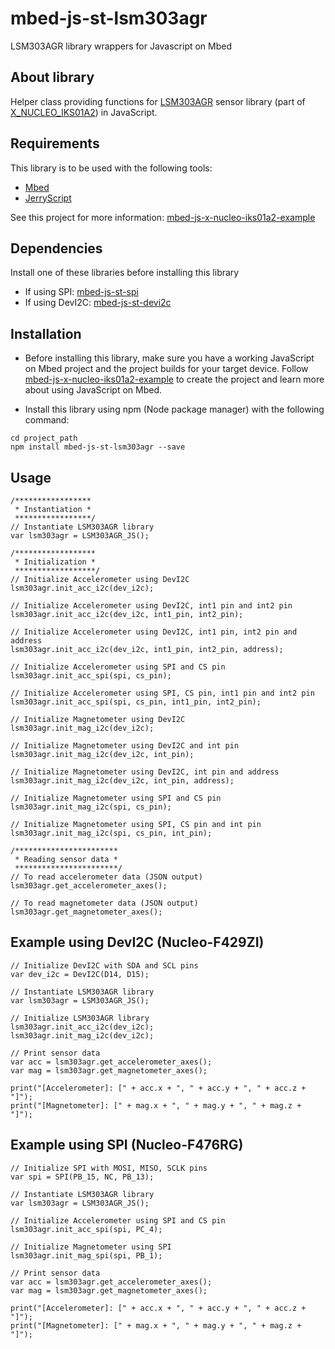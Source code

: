 # mbed-js-st-lsm303agr
LSM303AGR library wrappers for Javascript on Mbed

## About library
Helper class providing functions for [LSM303AGR](https://os.mbed.com/teams/ST/code/LSM303AGR/) sensor library (part of [X_NUCLEO_IKS01A2](https://os.mbed.com/teams/ST/code/X_NUCLEO_IKS01A2/)) in JavaScript.

## Requirements
This library is to be used with the following tools:
* [Mbed](https://www.mbed.com/en/platform/mbed-os/)
* [JerryScript](https://github.com/jerryscript-project/jerryscript)

See this project for more information: [mbed-js-x-nucleo-iks01a2-example](https://github.com/STMicroelectronics-CentralLabs/mbed-js-st-examples/tree/master/mbed-js-x-nucleo-iks01a2-example)

## Dependencies
Install one of these libraries before installing this library
* If using SPI: [mbed-js-st-spi](https://www.npmjs.com/package/mbed-js-st-spi)
* If using DevI2C: [mbed-js-st-devi2c](https://www.npmjs.com/package/mbed-js-st-devi2c)


## Installation
* Before installing this library, make sure you have a working JavaScript on Mbed project and the project builds for your target device.
Follow [mbed-js-x-nucleo-iks01a2-example](https://github.com/STMicroelectronics-CentralLabs/mbed-js-st-examples/tree/master/mbed-js-x-nucleo-iks01a2-example) to create the project and learn more about using JavaScript on Mbed.

* Install this library using npm (Node package manager) with the following command:
```
cd project_path
npm install mbed-js-st-lsm303agr --save
```

## Usage
```
/*****************
 * Instantiation *
 *****************/
// Instantiate LSM303AGR library 
var lsm303agr = LSM303AGR_JS();

/******************
 * Initialization *
 ******************/
// Initialize Accelerometer using DevI2C
lsm303agr.init_acc_i2c(dev_i2c);

// Initialize Accelerometer using DevI2C, int1 pin and int2 pin
lsm303agr.init_acc_i2c(dev_i2c, int1_pin, int2_pin);

// Initialize Accelerometer using DevI2C, int1 pin, int2 pin and address
lsm303agr.init_acc_i2c(dev_i2c, int1_pin, int2_pin, address);
        
// Initialize Accelerometer using SPI and CS pin
lsm303agr.init_acc_spi(spi, cs_pin);

// Initialize Accelerometer using SPI, CS pin, int1 pin and int2 pin
lsm303agr.init_acc_spi(spi, cs_pin, int1_pin, int2_pin);
    
// Initialize Magnetometer using DevI2C
lsm303agr.init_mag_i2c(dev_i2c);

// Initialize Magnetometer using DevI2C and int pin
lsm303agr.init_mag_i2c(dev_i2c, int_pin);

// Initialize Magnetometer using DevI2C, int pin and address
lsm303agr.init_mag_i2c(dev_i2c, int_pin, address);
        
// Initialize Magnetometer using SPI and CS pin
lsm303agr.init_mag_i2c(spi, cs_pin);

// Initialize Magnetometer using SPI, CS pin and int pin
lsm303agr.init_mag_i2c(spi, cs_pin, int_pin);

/***********************
 * Reading sensor data *
 ***********************/
// To read accelerometer data (JSON output)
lsm303agr.get_accelerometer_axes();

// To read magnetometer data (JSON output)
lsm303agr.get_magnetometer_axes();

```

## Example using DevI2C (Nucleo-F429ZI)
```
// Initialize DevI2C with SDA and SCL pins
var dev_i2c = DevI2C(D14, D15);

// Instantiate LSM303AGR library 
var lsm303agr = LSM303AGR_JS();

// Initialize LSM303AGR library
lsm303agr.init_acc_i2c(dev_i2c);
lsm303agr.init_mag_i2c(dev_i2c);

// Print sensor data
var acc = lsm303agr.get_accelerometer_axes();
var mag = lsm303agr.get_magnetometer_axes();

print("[Accelerometer]: [" + acc.x + ", " + acc.y + ", " + acc.z + "]");
print("[Magnetometer]: [" + mag.x + ", " + mag.y + ", " + mag.z + "]");
```

## Example using SPI (Nucleo-F476RG)
```
// Initialize SPI with MOSI, MISO, SCLK pins
var spi = SPI(PB_15, NC, PB_13);

// Instantiate LSM303AGR library 
var lsm303agr = LSM303AGR_JS();

// Initialize Accelerometer using SPI and CS pin
lsm303agr.init_acc_spi(spi, PC_4);

// Initialize Magnetometer using SPI
lsm303agr.init_mag_spi(spi, PB_1);

// Print sensor data
var acc = lsm303agr.get_accelerometer_axes();
var mag = lsm303agr.get_magnetometer_axes();

print("[Accelerometer]: [" + acc.x + ", " + acc.y + ", " + acc.z + "]");
print("[Magnetometer]: [" + mag.x + ", " + mag.y + ", " + mag.z + "]");
```
